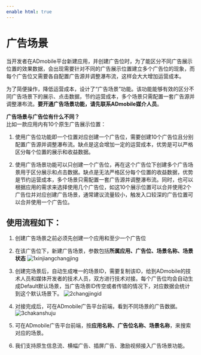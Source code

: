```yaml
---
enable html: true
---
```

# 广告场景

当开发者在ADmobile平台新建应用，并创建广告位时，为了能区分不同广告展示位置的效果数据，会出现需要针对不同的广告展示位置建立多个广告位的现象，而每个广告位又需要各自配置广告源并调整瀑布流，这样会大大增加运营成本。

为了简便操作，降低运营成本，设计了“广告场景”功能。该功能能够有效的区分不同广告场景下的展示、点击数据，节约运营成本，多个场景只需配置一套广告源并调整瀑布流。**要开通广告场景功能，请先联系ADmobile媒介人员**。

**广告场景与广告位有什么不同？**  
比如一款应用内有10个原生广告展示位置：
1. 使用广告位功能即一个位置对应创建一个广告位，需要创建10个广告位且分别配置广告源并调整瀑布流。缺点是这会增加一定的运营成本，优势是可以严格区分每个位置的展示和收益数据。

2. 使用广告场景功能可以只创建一个广告位，再在这个广告位下创建多个广告场景用于区分展示和点击数据。缺点是无法严格区分每个位置的收益数据，优势是节约运营成本，多个场景只需配置一套广告源并调整瀑布流。同时，也可以根据应用的需求来选择使用几个广告位，如这10个展示位置可以合并使用2个广告位并对应创建广告场景，通常建议流量较小，触发入口较深的广告位置可以合并使用一个广告位。


## 使用流程如下：

1. 创建广告场景之前必须先创建一个应用和至少一个广告位

2. 在该广告位下，新建广告场景，参数包括**所属应用、广告位、场景名称、场景状态**
![1xinjiangchangjing](../images/10.0/1xinjiangchangjing.png)

3. 创建完场景后，自动生成唯一的场景ID，需要复制该ID，给到ADmobile的技术人员和媒体开发者的技术人员，双方进行技术对接。每个广告位均会自动生成Default默认场景，当广告场景ID传空或者传错的情况下，对应数据会统计到这个默认场景下。
![2changjingid](../images/10.0/2changjingid.png)

4. 对接完成后，可在ADmobile广告平台前端，看到不同场景的广告数据。
![3chakanshuju](../images/10.0/3chakanshuju.png)
5.  可在ADmobile广告平台前端，按**应用名称、广告位名称、场景名称**，来搜索对应的场景。

6.  我们支持原生信息流、横幅广告、插屏广告、激励视频接入广告场景功能。

